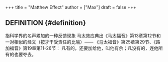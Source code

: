 +++
title = "Matthew Effect"
author = ["Max"]
draft = false
+++

## DEFINITION {#definition}

指科学界的名声累加的一种反馈现象
马太效应典出《马太福音》第13章第12节和一对相似的经文（按才干受责任的比喻）——
《马太福音》第25章第29节、《路加福音》第19章第11-26节：
凡有的，还要加给他，叫他有余；凡没有的，连他所有的也要夺去。
